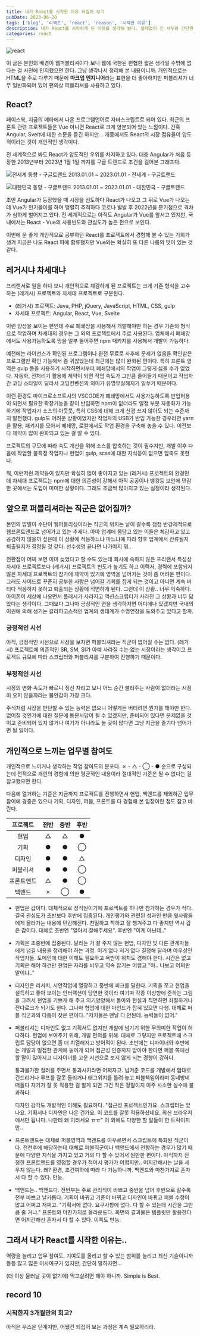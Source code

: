 ```yaml
---
title: 내가 React를 시작한 이유 되짚어 보기
pubDate: 2023-06-20
tags: ['blog', '리액트', 'react', 'reason', '시작한 이유']
description: 내가 React를 시작하게 된 이유를 생각해 봤다. 쓸데없이 긴 서두와 간단한 결론.
categories: react
---
```


![react](https://live.staticflickr.com/65535/52988955773_9d144da64e_b.jpg)

이 글은 본인의 배경이 웹퍼블리셔이다 보니 웹에 국한된 편협한 짧은 생각일 수밖에 없다는 걸 사전에 인지했으면 한다. 그냥 생각나서 정리해 본 내용이니까. 개인적으로는 HTML을 주로 다루기 때문에 **마크업 엔지니어**라는 표현을 더 좋아하지만 퍼블리셔가 너무 일반화되어 있어 편의상 퍼블리셔를 사용하고 있다.

## React?

페이스북, 지금의 메타에서 나온 프로그램언어로 자바스크립트로 되어 있다. 최근의 프론트 관련 프로젝트들은 Vue 아니면 React로 크게 양분되어 있는 느낌이다. 간혹 Angular, Svelt에 대한 소문을 듣긴 하지만... 개중에서도 React의 시장 점유율이 압도적이라는 것이 개인적인 생각이다.

전 세계적으로 봐도 React가 압도적인 우위를 차지하고 있다. 대충 Angular가 처음 등장한 2013년부터 2023년 1월 1일 까지를 구글 트렌드로 조건을 걸어본 그래프다.

![전세계 동향 - 구글트랜드](https://live.staticflickr.com/65535/52988955798_69a32aa435_b.jpg)
2013.01.01 ~ 2023.01.01 - 전세계 - 구글트랜드

![대한민국 동향 - 구글트랜드](https://live.staticflickr.com/65535/52988500831_5cc490bb10_b.jpg)
2013.01.01 ~ 2023.01.01 - 대한민국 - 구글트랜드

초반 Angular가 등장했을 때 시장을 선도하다 React가 나오고 그 뒤로 Vue가 나오는데 Vue가 인기몰이를 하며 맹렬히 추적하다 코로나 발발 후 2022년을 분기점으로 격차가 심하게 벌어지고 있다. 전 세계적으로는 아직도 Angular가 Vue를 앞서고 있지만, 국내에서는 React - Vue의 사용빈도와 관심도가 높은 편으로 보인다.

이번에 운 좋게 개인적으로 공부하던 React를 프로젝트에서 경험해 볼 수 있는 기회가 생겨 지금은 나도 React 파에 합류했지만 Vue와는 확실히 또 다른 나름의 맛이 있는 것 같다.

## 레거시냐 차세대냐

프리랜서로 일을 하다 보니 개인적으로 체감하게 된 프로젝트는 크게 기존 형식을 고수하는 (레거시) 프로젝트와 차세대 프로젝트로 구분된다.

- (레거시) 프로젝트: Java, PHP, jQuery, JavaScript, HTML, CSS, gulp
- 차세대 프로젝트: Angular, React, Vue, Svelte

이런 양상을 보이는 편인데 주로 폐쇄망을 사용해서 개발해야만 하는 경우 기존의 형식으로 작업하며 차세대의 경우는 그 외의 프로젝트에서 주로 사용된다. 업체에서 폐쇄망에서도 사용가능하도록 망을 일부 뚤어주면 npm 패키지를 사용해서 개발이 가능하다.

예전에는 라이선스가 확인된 프로그램이나 완전 무료로 사후에 문제가 없음을 확인받은 프로그램만 확인 가능해서 좀 귀찮았는데 최근에는 많이 완화된 편이다. 특히 프론트 영역은 gulp 등을 사용하기 시작하면서부터 폐쇄망에서의 작업이 그렇게 싫을 수가 없었다. 자동화, 전처리기 활용에 제약이 되면 작업 속도가 그만큼 줄어들기 때문이고 작업자 간 코딩 스타일이 달라서 코딩컨벤션의 의미가 유명무실해지기 일쑤기 때문이다.

이런 환경도 마이크로소프트사의 VSCODE가 폐쇄망에서도 사용가능하도록 반입허용이 되면서 필요한 확장기능을 같이 반입하면 npm이 없더라도 일정 부분 자동화가 가능하기에 작업자가 소스의 아웃풋, 특히 CSS에 대해 크게 신경 쓰지 않아도 되는 수준까지 발전했다. gulp도 어려운 상황이었지만 작업자의 USB가 반입 가능한 경우라면 yarn을 활용, 패키지를 모아서 폐쇄망, 로컬에서도 작업 환경을 구축해 놓을 수 있다. 이전보다 제약이 많이 완화되고 있는 걸 알 수 있다.

프로젝트의 규모에 따라 속도 개선을 위해 소스를 압축하는 것이 필수지만, 개발 이후 다음에 작업할 불특정 작업자나 현업이 gulp, scss에 대한 지식등이 없으면 압축도 못한다.

뭐, 이런저런 제약등이 있지만 확실히 많이 좋아지고 있는 (레거시) 프로젝트의 환경인데 차세대 프로젝트는 npm에 대한 의존성이 강해서 아직 공공이나 뱅킹등 보안에 민감한 곳에서는 도입이 미미한 상황이다. 그래도 조금씩 많아지고 있는 실정이라 생각된다.

## 앞으로 퍼블리셔라는 직군은 없어질까?

본인의 밥벌이 수단이 웹퍼블리싱이라는 직군의 위치는 날이 갈수록 점점 반강제적으로 웹프론트앤드로 넘어가고 있는 추세다. 아마 업계에 몸담고 있는 이들은 체감하고 있고 공감하지 않을까 싶은데 이 상황에 적응하느냐 마느냐에 따라 향후 업계에서 잔류될지 퇴출될지가 결정될 것 같다. 선수생명 끝나면 나가야지 뭐..

전환점이 어찌 보면 이미 늦었다고 할 수도 있는데 회사에 속하지 않은 프리랜서 특성상 차세대 프로젝트보다 (레거시) 프로젝트의 빈도가 높기도 하고 이력서, 경력에 포함되지 않은 차세대 프로젝트의 참가에 제약이 있기에 영역을 넘어가는 것이 좀 어려운 편이다. 그래도 사이드로 꾸준히 공부한 사람은 넘어갈 기회를 잡게 되는 것이고 아니면 계속 버티다 적응하지 못하고 퇴출되는 상황에 직면하게 된다. 그런데 이 상황.. 너무 익숙하다. 아이폰이 세상에 나오면서 플래시가 사라지고 액션스크립터가 사라진 그 상황과 너무 닮았다는 생각이다. 그때보다 그나마 긍정적인 면을 생각하자면 어디에나 있겠지만 국내의 이권에 의해 생기는 갈라파고스적인 업계의 생태계가 수명연장을 도와주고 있다고 할까.

### 긍정적인 시선

아직, 긍정적인 시선으로 시장을 보자면 퍼블리셔라는 직군이 없어질 수는 없다. (레거시) 프로젝트에 의존적인 SR, SM, SI가 아예 사라질 수는 없는 시장이라는 생각이고 프로젝트 규모에 따라 스크립터와 퍼블리셔를 구분하여 진행하기 때문이다.

### 부정적인 시선

시장의 변화 속도가 빠르니 정신 차리고 보니 어느 순간 불러주는 사람이 없더라는 시점이 오지 않을까라는 불안감이 가장 크다.

주식처럼 시장을 판단할 수 있는 능력은 없으니 어떻게든 버티려면 뭔가를 해야만 한다. 없어질 것인가에 대한 질문에 동문서답이 될 수 있겠지만, 준비되어 있다면 문제없을 것이고 준비되어 있지 않거나 여기가 아니라도 놀 곳이 많다면 그냥 지금을 즐기다 넘어가면 될 일이다.

## 개인적으로 느끼는 업무별 참여도

개인적으로 느끼거나 생각하는 작업 참여도의 분포다. ✗ - △ - ◯ - ● 순으로 구성되는데 전적으로 개인의 경험에 의한 평균적인 내용이라 절대적인 기준은 될 수 없다는 걸 참고했으면 한다.

다음에 열거하는 기준은 지금까지 프로젝트를 진행하면서 현업, 백앤드를 제외하곤 업무 참여에 경중은 있으나 기획, 디자인, 퍼블, 프론트를 다 경험해 본 입장이란 점도 참고 바란다.

|  프로젝트  | 전반 | 중반 | 후반 |
| :--------: | :--: | :--: | :--: |
|    현업    |  △   |  △   |  ●   |
|    기획    |  ●   |  ●   |  ◯   |
|   디자인   |  ●   |  ●   |  △   |
|  퍼블리셔  |  ●   |  ●   |  ◯   |
| 프론트앤드 |  △   |  ●   |  ◯   |
|   백앤드   |  ✗   |  ◯   |  ●   |

- 현업은 갑이다. 대체적으로 정직원이기에 프로젝트를 하나만 참가하는 경우가 적다. 결국 관심도가 초반보다 후반에 집중된다. 개인평가와 관련된 성과인 만큼 윗사람들에게 올라가는 내용에 민감해진다. 친밀하고 착하고 잘 챙겨주고 다 좋지만 역시 갑은 갑이다. 대체로 초반엔 "알아서 잘해주세요". 후반엔 "이게 아닌데.."
- 기획은 초중반에 집중된다. 달라는 거 잘 주지 않는 현업, 디자인 및 다른 관계자들에게 넘길 내용을 정리해야 하는 과정. 이거 없다 저거 없다 결정해 달라며 아우성인 작업자들. 도메인에 대한 이해도 필요하고 욕받이 위치도 겸해야 한다. 시간은 없고 기획은 해야 하건만 현업은 자리를 비우고 약속 잡기는 어렵고 "아.. 나보고 어쩌란 말이냐.."
- 디자인은 리서치, 시안작업에 열광하고 중반에 피크를 달한다. 기획을 쪼고 현업을 설득하고 좋아 보이는 인터랙션이 당연한 것이라 여기며 각종 이상향에 준하는 그림을 그려서 현업을 기쁘게 해 주고 의기양양해서 돌아와 현실과 직면하면 좌절하거나 잔다르크가 되기도 한다. 그나마 협업에 대한 마인드가 잡혀 있으면 다행. 대체로 퍼블 직군과의 다툼이 잦은 편이다. "저치들은 맨날 다 안된데. 능력들이 없어."
- 퍼블리셔는 디자인도 없고 기획서도 없지만 개발에 넘기기 위한 무의미한 작업이 허다하다. 현업에 보여주기 위해, 개발 편의를 위해. 대체로 그렇지만 프로젝트에 스크립트 담당이 없으면 좀 더 치열해지고 방어적이 된다. 초반에는 디자이너와 후반에는 개발과 밀접한 관계에 놓이게 되며 접근성 인증까지 받아야 한다면 퍼블 쪽에선 할 말이 많아지고 디자이너를 고운 시선으로 보지 않게 되는 경향이 강하다.

  통과불가한 컬러를 주면서 통과시키라면 어쩌자고. 넘겨준 코드를 개발에서 맘대로 건드리거나 루프를 잘못 돌리거나 태그위치를 틀려 놓고 퍼블책임이라며 동네방네 떠들다 자기가 잘 못 적용한 걸 알게 되면 그건 작은 정말이지 아주 사소한 실수에 불과하다.

  디자인 감각도 개발적인 이해도 필요하다. "접근성 프로젝트인가요. 스크립터는 있나요. 기획서나 디자인은 나온 건가요. 이 코드를 잘못 적용하셨네요. 최신 브라우저에서만 됩니다. 나한테 왜 이러세요 ㅠㅠ" 이 외에도 다양한 할 말들이 한 트럭이지만..

- 프론트앤드는 대체로 퍼블영역과 백앤드를 아우르면서 스크립트에 특화된 직군이다. 전천후에 해당하는데 대체로 퍼블직군이나 백앤드에서 전향하는 경우가 많기 때문에 다양한 지식을 가지고 있고 거의 다 할 수 있어서 원만한 편이다. 아직까지 진정한 프론트앤드를 영접할 경우가 적어서 평가가 어렵지만.. 어지간해서는 날을 세우지 않는다. 왜? 환경, 조건여하에 따라 다 가능하니까. 백앤드와 마찬가지로 혼자서 다 할 수 있다. 만능.
- 백앤드는.. 백앤드다. 전반부는 주로 관리직이 바쁘고 중반을 넘어 후반으로 갈수록 전부 바쁘고 날카롭다. 기획이 바뀌고 기준이 바뀌고 디자인이 바뀌고 퍼블 수정이 많고 어쩌고 저쩌고. "기획서에 없다. 요구사항에 없다. 다 할 수 있는데 시간을 그만큼 줄 거냐." 프론트와 마찬가지로 올라운드다. 화면의 결과물은 템플릿만 활용한다면 어지간해선 혼자서 다 할 수 있다. 이쪽도 만능.

## 그래서 내가 React를 시작한 이유는..

역량을 늘리고 업무 참여도, 기여도를 올리고 할 수 있는 범위를 늘리고 최신 기술이니까 등등 많고 많은 미사여구가 있지만, 간단히 말하자면...

(더 이상 물러날 곳이 없기에) 먹고살려면 해야 하니까. Simple is Best.

## record 10

### 시작한지 3개월만의 회고?

아직은 우스운 단계지만, 어쨌건 되집어 보는 과정은 계속 필요하리라.
